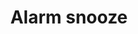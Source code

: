 ---
title: Alarm snooze
tags: ["alarm", "snooze", "delay", "temporarily silence", "wake-up", "reminder"]
icon: alarm-snooze
svg: '<svg xmlns="http://www.w3.org/2000/svg" width="24" height="24" fill="none" viewBox="0 0 24 24" stroke-width="1.5" stroke-linecap="round" stroke-linejoin="round" stroke="currentColor"><path d="M3 5.231 6.15 3M21 5.231 17.85 3"/><circle cx="12" cy="13" r="8"/><path d="M10.75 11h2.5l-2.5 4h2.5"/></svg>'
---